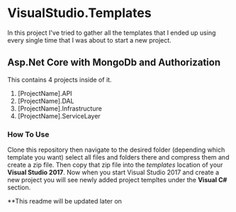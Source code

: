 # VisualStudio.Templates
In this project I've tried to gather all the templates that I ended up using every single time that I was about to start a new project.

## Asp.Net Core with MongoDb and Authorization
This contains 4 projects inside of it.
1) [ProjectName].API
2) [ProjectName].DAL
3) [ProjectName].Infrastructure
4) [ProjectName].ServiceLayer

### How To Use
Clone this repository then navigate to the desired folder (depending which template you want) select all files and folders there
and compress them and create a zip file. Then copy that zip file into the *templates* location of your **Visual Studio 2017**. Now when you start Visual Studio 2017 and create a new project you will see newly added project templtes under the **Visual C#** section.

**This readme will be updated later on
